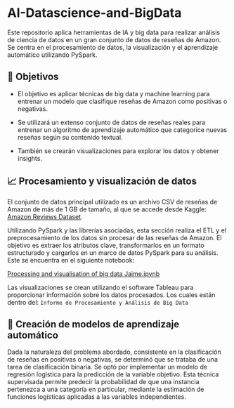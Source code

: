# AI-Datascience-and-BigData
Este repositorio aplica herramientas de IA y big data para realizar análisis de ciencia de datos en un gran conjunto de datos de reseñas de Amazon. Se centra en el procesamiento de datos, la visualización y el aprendizaje automático utilizando PySpark.

## :dart: Objetivos

- El objetivo es aplicar técnicas de big data y machine learning para entrenar un modelo que clasifique reseñas de Amazon como positivas o negativas.

- Se utilizará un extenso conjunto de datos de reseñas reales para entrenar un algoritmo de aprendizaje automático que categorice nuevas reseñas según su contenido textual.

- También se crearán visualizaciones para explorar los datos y obtener insights.

## :chart_with_upwards_trend: Procesamiento y visualización de datos

El conjunto de datos principal utilizado es un archivo CSV de reseñas de Amazon de más de 1 GB de tamaño, al que se accede desde Kaggle: [Amazon Reviews Dataset](https://www.kaggle.com/datasets/kritanjalijain/amazon-reviews/data).

Utilizando PySpark y las librerías asociadas, esta sección realiza el ETL y el preprocesamiento de los datos sin procesar de las reseñas de Amazon. El objetivo es extraer los atributos clave, transformarlos en un formato estructurado y cargarlos en un marco de datos PySpark para su análisis. Este se encuentra en el siguiente notebook:

[Processing and visualisation of big data Jaime.ipynb](Processing_and_visualisation_of_big_data_Jaime.ipynb)

Las visualizaciones se crean utilizando el software Tableau para proporcionar información sobre los datos procesados. Los cuales están dentro del: `Informe de Procesamiento y Análisis de Big Data`

## :small_blue_diamond: Creación de modelos de aprendizaje automático

Dada la naturaleza del problema abordado, consistente en la clasificación de reseñas en positivas o negativas, se determinó que se trataba de una tarea de clasificación binaria. Se optó por implementar un modelo de regresión logística para la predicción de la variable objetivo. Esta técnica supervisada permite predecir la probabilidad de que una instancia pertenezca a una categoría en particular, mediante la estimación de funciones logísticas aplicadas a las variables independientes.



